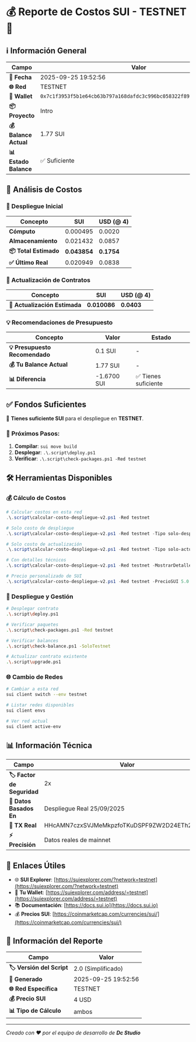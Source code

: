 # 💰 Reporte de Costos SUI - TESTNET 🧪

## ℹ️ Información General

| Campo | Valor |
|-------|-------|
| **📅 Fecha** | 2025-09-25 19:52:56 |
| **🌐 Red** | TESTNET |
| **👤 Wallet** | `0x7c1f3953f5b1e64cb63b797a168dafdc3c996bc058322f89701f2e2672e074cd` |
| **📦 Proyecto** | Intro |
| **💰 Balance Actual** | 1.77 SUI |
| **📊 Estado Balance** | ✅ Suficiente |

## 💸 Análisis de Costos

### 🔨 Despliegue Inicial

| Concepto | SUI | USD (@ 4) |
|----------|-----|-----|
| **Cómputo** | 0.000495 | 0.0020 |
| **Almacenamiento** | 0.021432 | 0.0857 |
| **📦 Total Estimado** | **0.043854** | **0.1754** |
| **✅ Último Real** | 0.020949 | 0.0838 |

### 🔄 Actualización de Contratos

| Concepto | SUI | USD (@ 4) |
|----------|-----|-----|
| **🔄 Actualización Estimada** | **0.010086** | **0.0403** |

### 💡 Recomendaciones de Presupuesto

| Concepto | Valor | Estado |
|----------|-------|--------|
| **💡 Presupuesto Recomendado** | 0.1 SUI | - |
| **💰 Tu Balance Actual** | 1.77 SUI | - |
| **📊 Diferencia** | -1.6700 SUI | ✅ Tienes suficiente |

## ✅ Fondos Suficientes

🎉 **Tienes suficiente SUI** para el despliegue en **TESTNET**.

### 🚀 Próximos Pasos:
1. **Compilar**: `sui move build`
2. **Desplegar**: `.\.script\deploy.ps1`
3. **Verificar**: `.\.script\check-packages.ps1 -Red testnet`

## 🛠️ Herramientas Disponibles

### 💰 Cálculo de Costos
```powershell
# Calcular costos en esta red
.\.script\calcular-costo-despliegue-v2.ps1 -Red testnet

# Solo costo de despliegue
.\.script\calcular-costo-despliegue-v2.ps1 -Red testnet -Tipo solo-despliegue

# Solo costo de actualización
.\.script\calcular-costo-despliegue-v2.ps1 -Red testnet -Tipo solo-actualizacion

# Con detalles técnicos
.\.script\calcular-costo-despliegue-v2.ps1 -Red testnet -MostrarDetalle

# Precio personalizado de SUI
.\.script\calcular-costo-despliegue-v2.ps1 -Red testnet -PrecioSUI 5.0
```

### 🚀 Despliegue y Gestión
```bash
# Desplegar contrato
.\.script\deploy.ps1

# Verificar paquetes
.\.script\check-packages.ps1 -Red testnet

# Verificar balances
.\.script\check-balance.ps1 -SoloTestnet

# Actualizar contrato existente
.\.script\upgrade.ps1
```

### 🌐 Cambio de Redes
```bash
# Cambiar a esta red
sui client switch --env testnet

# Listar redes disponibles
sui client envs

# Ver red actual
sui client active-env
```

## 📊 Información Técnica

| Campo | Valor |
|-------|-------|
| **🏷️ Factor de Seguridad** | 2x |
| **📅 Datos Basados En** | Despliegue Real 25/09/2025 |
| **🔗 TX Real** | HHcAMN7czxSVJMeMkpzfoTKuDSPF9ZW2D24ETh253uSq |
| **⚡ Precisión** | Datos reales de mainnet |

## 🔗 Enlaces Útiles

- 🌐 **SUI Explorer**: [https://suiexplorer.com/?network=testnet](https://suiexplorer.com/?network=testnet)
- 👤 **Tu Wallet**: [https://suiexplorer.com/address/=testnet](https://suiexplorer.com/address/=testnet)
- 📚 **Documentación**: [https://docs.sui.io](https://docs.sui.io)
- 💰 **Precios SUI**: [https://coinmarketcap.com/currencies/sui/](https://coinmarketcap.com/currencies/sui/)

## 📄 Información del Reporte

| Campo | Valor |
|-------|-------|
| **🏷️ Versión del Script** | 2.0 (Simplificado) |
| **📅 Generado** | 2025-09-25 19:52:56 |
| **🌐 Red Específica** | TESTNET |
| **💰 Precio SUI** | 4 USD |
| **📊 Tipo de Cálculo** | ambos |

---

*Creado con ❤️ por el equipo de desarrollo de **Dc Studio***
